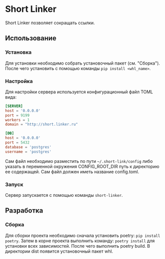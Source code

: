 # Short Linker
Short Linker позволяет сокращать ссылки.

## Использование
### Установка
Для установки необходимо собрать установочный пакет (см. "Сборка"). После чего установить с помощью команды `pip install <whl_name>`. 

### Настройка
Для настройки сервера используется конфигурационный файл TOML вида:
```toml
[SERVER]
host = '0.0.0.0'
port = 9199
workers = 1
domain = "http://short.linker.ru"

[DB]
host = '0.0.0.0'
port = 5432
database = 'postgres'
username = 'postgres'
```

Сам файл необходимо разместить по пути `~/.short-link/config` либо указать в переменной окружения CONFIG_ROOT_DIR путь к директорию ее содержащей. Сам файл должен иметь название config.toml.

### Запуск

Сервер запускается с помощью команды `short-linker`.

## Разработка
### Сборка
Для сборки проекта необходимо сначала установить poetry: `pip install poetry`. Затем в корне проекта выполнить команду: `poetry install` для установки всех зависимостей. После чего выполнить poetry build. В директории dist появится установочный пакет whl.